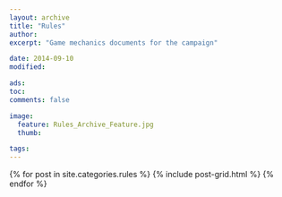 ```yaml
---
layout: archive
title: "Rules"
author:
excerpt: "Game mechanics documents for the campaign"

date: 2014-09-10
modified:

ads:
toc:
comments: false

image:
  feature: Rules_Archive_Feature.jpg
  thumb:

tags:
---
```


<div class="tiles">
{% for post in site.categories.rules %}
  {% include post-grid.html %}
{% endfor %}
</div><!-- /.tiles -->
